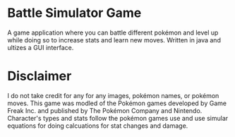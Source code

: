 # Battle Simulator Game
A game application where you can battle different pokémon and level up while doing so to increase stats and learn new moves. 
Written in java and ultizes a GUI interface.

# Disclaimer
I do not take credit for any for any images, pokémon names, or pokémon moves. This game was modled of the Pokémon games developed 
by Game Freak Inc. and published by The Pokémon Company and Nintendo. Character's types and stats follow the pokémon games use and use
simular equations for doing calcuations for stat changes and damage.
